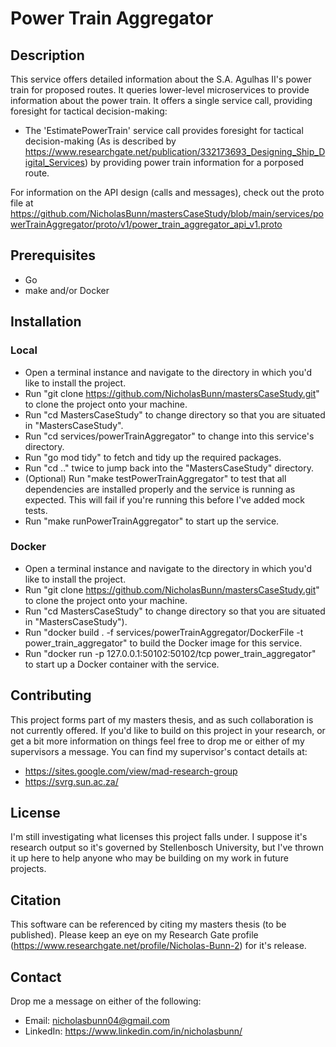 # **Power Train Aggregator**

## **Description**

This service offers detailed information about the S.A. Agulhas II's power train for proposed routes. It queries lower-level microservices to provide information about the power train. It offers a single service call, providing foresight for tactical decision-making:

- The 'EstimatePowerTrain' service call provides foresight for tactical decision-making (As is described by https://www.researchgate.net/publication/332173693_Designing_Ship_Digital_Services) by providing power train information for a porposed route.

For information on the API design (calls and messages), check out the proto file at https://github.com/NicholasBunn/mastersCaseStudy/blob/main/services/powerTrainAggregator/proto/v1/power_train_aggregator_api_v1.proto

## **Prerequisites**

- Go
- make and/or Docker

## **Installation**

### **Local**

- Open a terminal instance and navigate to the directory in which you'd like to install the project.
- Run "git clone https://github.com/NicholasBunn/mastersCaseStudy.git" to clone the project onto your machine.
- Run "cd MastersCaseStudy" to change directory so that you are situated in "MastersCaseStudy".
- Run "cd services/powerTrainAggregator" to change into this service's directory.
- Run "go mod tidy" to fetch and tidy up the required packages.
- Run "cd .." twice to jump back into the "MastersCaseStudy" directory.
- (Optional) Run "make testPowerTrainAggregator" to test that all dependencies are installed properly and the service is running as expected. This will fail if you're running this before I've added mock tests.
- Run "make runPowerTrainAggregator" to start up the service.

### **Docker**

- Open a terminal instance and navigate to the directory in which you'd like to install the project.
- Run "git clone https://github.com/NicholasBunn/mastersCaseStudy.git" to clone the project onto your machine.
- Run "cd MastersCaseStudy" to change directory so that you are situated in "MastersCaseStudy").
- Run "docker build . -f services/powerTrainAggregator/DockerFile -t power_train_aggregator" to build the Docker image for this service.
- Run "docker run -p 127.0.0.1:50102:50102/tcp power_train_aggregator" to start up a Docker container with the service.

## **Contributing**

This project forms part of my masters thesis, and as such collaboration is not currently offered. If you'd like to build on this project in your research, or get a bit more information on things feel free to drop me or either of my supervisors a message. You can find my supervisor's contact details at:

- https://sites.google.com/view/mad-research-group
- https://svrg.sun.ac.za/

## **License**

I'm still investigating what licenses this project falls under. I suppose it's research output so it's governed by Stellenbosch University, but I've thrown it up here to help anyone who may be building on my work in future projects.

## **Citation**

This software can be referenced by citing my masters thesis (to be published). Please keep an eye on my Research Gate profile (https://www.researchgate.net/profile/Nicholas-Bunn-2) for it's release.

## **Contact**

Drop me a message on either of the following:

- Email: nicholasbunn04@gmail.com
- LinkedIn: https://www.linkedin.com/in/nicholasbunn/
